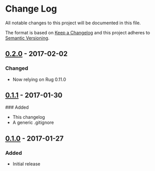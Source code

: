 # Change Log

All notable changes to this project will be documented in this file.

The format is based on [Keep a Changelog](http://keepachangelog.com/)
and this project adheres to [Semantic Versioning](http://semver.org/).

## [0.2.0] - 2017-02-02

### Changed

- Now relying on Rug 0.11.0

[0.2.0]: https://github.com/atomist-rugs/python-rugs/compare/0.1.1...0.2.0

## [0.1.1] - 2017-01-30

### Added

- This changelog
- A generic .gitignore

[0.1.1]: https://github.com/atomist-rugs/python-rugs/compare/0.1.0...0.1.1

## [0.1.0] - 2017-01-27

### Added

- Initial release

[0.1.0]: https://github.com/atomist-rugs/python-rugs/compare/2f16d17...0.1.0